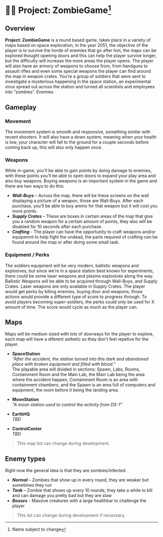 # 🧟‍♂️ Project: ZombieGame[^1]
## Overview
**Project: ZombieGame** is a round based game, takes place in a variety of maps based on space exploration, in the year 2051, the objective of the player is to survive the horde of enemies that go after him, the maps can be explored thought opening doors and this can help the player survive longer, but the difficulty will increase the more areas the player opens. The player will also have an armory of weapons to choose from, from handguns to assault rifles and even some special weapons the player can find around the map in weapon crates. You’re a group of soldiers that were sent to investigate a mysterious happening in the space station, an experimental virus spread out across the station and turned all scientists and employees into “zombies”.
Enemies

## Gameplay
### Movement 
The movement system is smooth and responsive, something similar with recent shooters. It will also have a down system, meaning when your health is low, your character will fall to the ground for a couple seconds before coming back up, this will also only happen once.  

### Weapons
While in-game, you’ll be able to gain points by doing damage to enemies, with these points you’ll be able to open doors to expand your play area and also buy weapons. Buying weapons is an important system in the game and there are two ways to do this:

* _**Wall-Buys**_ – Across the map, there will be these screens on the wall displaying a picture of a weapon, those are Wall-Buys. After each purchase, you’ll be able to buy ammo for that weapon but it will cost you more points.  
* _**Supply Crates**_ – These are boxes in certain areas of the map that give you a random weapon for a certain amount of points, they also will be disabled for 10 seconds after each purchase.  
* _**Crafting**_ - The player can have the opportunity to craft weapons and/or equipemnt to help fight the undead, the parts required of crafting can be found around the map or after doing some small task.

### Equipment / Perks
The soldiers equipment will be very modern, ballistic weapons and explosives, but since we’re in a space station best known for experiments, there could be some laser weapons and plasma explosives along the way. Ballistic Weapons will be able to be acquired through Wall-Buys, and Supply Crates. Laser weapons are only available in Supply Crates. The player would get perks by killing enemies, buying door and weapons, those actions would provide a different type of score to progress through. To avoid players becoming super-soldiers, the perks could only be used for X amount of time. The score would cycle as much as the player can.

## Maps
Maps will be medium sized with lots of doorways for the player to explore, each map will have a diferent asthetic so they don't feel repetive for the player.

* **SpaceStation**   
*“After the accident, the station turned into this dark and abandoned place with broken equipment and filled with blood.”*  
The playable area will divided in sections: Spawn, Labs, Rooms, Containment Room and the Main Lab, the Main Lab being the area where the accident happen, Containment Room is an area with containment chambers, and the Spawn is an area full of computers and equipment, the room before it being the landing area.  

* **MoonStation**  
*“A moon station used to control the activity from DS-1”*

* **EarthHQ**  
*TBD*

* **ControlCenter**  
*TBD*

> This map list can change during development.

## Enemy types
Right now the general idea is that they are zombies/infected.

* _**Normal**_ – Zombies that show up in every round, they are weaker but sometimes they run  
* _**Tank**_ – Zombie that shows up every 10 rounds, they take a while to kill and can damage you pretty bad but they are slow  
* _**Bosses**_ - Massive creatures with a large healthbar to challenge the player

> This list can change during development if necessary.

[^1]: Name subject to change
